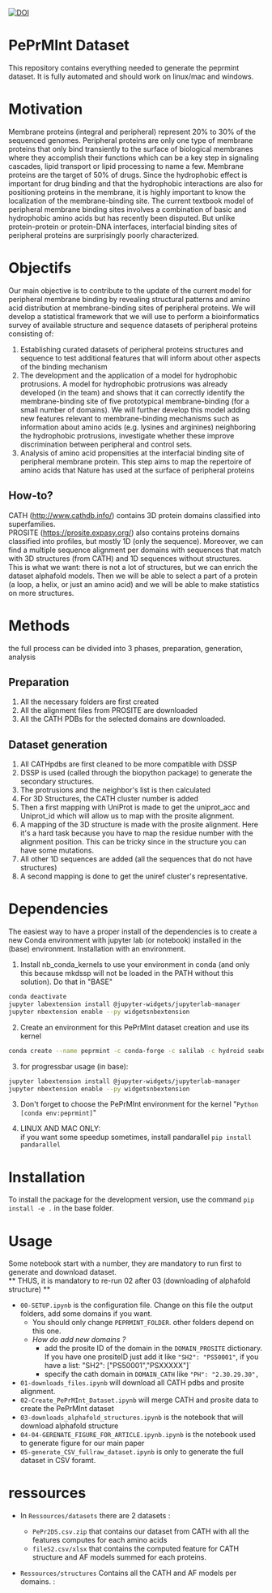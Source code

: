 [![DOI](https://zenodo.org/badge/495005184.svg)](https://zenodo.org/badge/latestdoi/495005184)

# PePrMInt Dataset


This repository contains everything needed to generate the peprmint dataset. 
It is fully automated and should work on linux/mac and windows.

# Motivation
Membrane proteins (integral and peripheral) represent 20% to 30% of the sequenced genomes. Peripheral proteins are only one type of membrane proteins that only bind transiently to the surface of biological membranes where they accomplish their functions which can be a key step in signaling cascades, lipid transport or lipid processing to name a few. Membrane proteins are the target of 50% of drugs. Since the hydrophobic effect is important for drug binding and that the hydrophobic interactions are also for positioning proteins in the membrane, it is highly important to know the localization of the membrane-binding site. The current textbook model of peripheral membrane binding sites involves a combination of basic and hydrophobic amino acids but has recently been disputed. But unlike protein-protein or protein-DNA interfaces, interfacial binding sites of peripheral proteins are surprisingly poorly characterized.


# Objectifs
Our main objective is to contribute to the update of the current model for peripheral membrane binding by revealing structural patterns and amino acid distribution at membrane-binding sites of peripheral proteins. We will develop a statistical framework that we will use to perform a bioinformatics survey of available structure and sequence datasets of peripheral proteins consisting of:
1. Establishing curated datasets of peripheral proteins structures and sequence to test additional features that will inform about other aspects of the binding mechanism
2. The development and the application of a model for hydrophobic protrusions. A model for hydrophobic protrusions was already developed (in the team) and shows that it can correctly identify the membrane-binding site of five prototypical membrane-binding (for a small number of domains). We will further develop this model adding new features relevant to membrane-binding mechanisms such as information about amino acids (e.g. lysines and arginines) neighboring the hydrophobic protrusions, investigate whether these improve discrimination between peripheral and control sets.
3. Analysis of amino acid propensities at the interfacial binding site of peripheral membrane protein. This step aims to map the repertoire of amino acids that Nature has used at the surface of peripheral proteins

## How-to?
CATH (http://www.cathdb.info/) contains 3D protein domains classified into superfamilies.  
PROSITE (https://prosite.expasy.org/) also contains proteins domains classified into profiles, but mostly 1D (only the sequence). Moreover, we can find a multiple sequence alignment per domains with sequences that match with 3D structures (from CATH) and 1D sequences without structures.  
This is what we want: there is not a lot of structures, but we can enrich the dataset alphafold models.
Then we will be able to select a part of a protein (a loop, a helix, or just an amino acid) and we will be able to make statistics on more structures.


# Methods
the full process can be divided into 3 phases, preparation, generation, analysis  

## Preparation 
 1. All the necessary folders are first created
 2. All the alignment files from PROSITE are downloaded
 3. All the CATH PDBs for the selected domains are downloaded.
 
## Dataset generation
 1. All CATHpdbs are first cleaned to be more compatible with DSSP
 2. DSSP is used (called through the biopython package) to generate the secondary structures.
 3. The protrusions and the neighbor's list is then calculated
 4. For 3D Structures, the CATH cluster number is added
 5. Then a first mapping with UniProt is made to get the uniprot_acc and Uniprot_id which will allow us to map with the prosite alignment.
 6. A mapping of the 3D structure is made with the prosite alignment. Here it's a hard task because you have to map the residue number with the alignment position. This can be tricky since in the structure you can have some mutations.
 7. All other 1D sequences are added (all the sequences that do not have structures)
 8. A second mapping is done to get the uniref cluster's representative.
 

## 
# Dependencies
The easiest way to have a proper install of the dependencies is to create a new Conda environment with jupyter lab (or notebook) installed in the (base) environment.
Installation with an environment.

1. Install nb_conda_kernels to use your environment in conda (and only this because mkdssp will not be loaded in the PATH without this solution). Do that in "BASE"  
```bash 
conda deactivate
jupyter labextension install @jupyter-widgets/jupyterlab-manager
jupyter nbextension enable --py widgetsnbextension
```

2. Create an environment for this PePrMInt dataset creation and use its kernel  
```bash
conda create --name peprmint -c conda-forge -c salilab -c hydroid seaborn pandas biopandas biopython ipywidgets scipy numpy tqdm xmltodict pathlib dssp pytables termcolor requests bs4 lxml wordcloud nglview mdanalysis weasyprint openpyxl
```

3. for progressbar usage (in base):  
```bash 
jupyter labextension install @jupyter-widgets/jupyterlab-manager 
jupyter nbextension enable --py widgetsnbextension
```

3. Don't forget to choose the PePrMInt environment for the kernel "`Python [conda env:peprmint]`"

4. LINUX AND MAC ONLY:  
if you want some speedup sometimes, install pandarallel `pip install pandarallel`

# Installation
To install the package for the development version, use the command `pip install -e .` in the base folder.


# Usage
Some notebook start with a number, they are mandatory to run first to generate and download dataset.  
** THUS, it is mandatory to re-run 02 after 03 (downloading of alphafold structure) **
 - `00-SETUP.ipynb` is the configuration file. Change on this file the output folders, add some domains if you want.
   - You should only change `PEPRMINT_FOLDER`. other folders depend on this one.
   - _How do add new domains ?_
     - add the prosite ID of the domain in the `DOMAIN_PROSITE` dictionary. If you have one prositeID just add it like `"SH2": "PS50001"`, if you have a list:  "SH2": ["PS50001","PSXXXXX"]`
     - specify the cath domain in `DOMAIN_CATH` like `"PH": "2.30.29.30",`
 - `01-downloads_files.ipynb` will download all CATH pdbs and prosite alignment.
 - `02-Create_PePrMInt_Dataset.ipynb` will merge CATH and prosite data to create the PePrMInt dataset
 - `03-downloads_alphafold_structures.ipynb` is the notebook that will download alphafold structure
 - `04-04-GERENATE_FIGURE_FOR_ARTICLE.ipynb.ipynb` is the notebook used to generate figure for our main paper
 - `05-generate_CSV_fullraw_dataset.ipynb` is only to generate the full dataset in CSV foramt.

 # ressources

- In `Ressources/datasets` there are 2 datasets : 
  - `PePr2DS.csv.zip` that contains our dataset from CATH with all the features computes for each amino acids
  - `fileS2.csv/xlsx` that contains the computed feature for CATH structure and AF models summed for each proteins.

- `Ressources/structures` Contains all the CATH  and AF models per domains. : 






